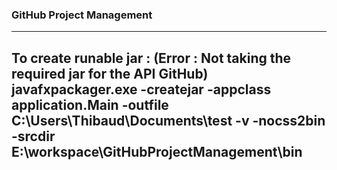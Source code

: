 ### GitHub Project Management

-------------
To create runable jar : (Error : Not taking the required jar for the API GitHub)
javafxpackager.exe -createjar -appclass application.Main -outfile C:\Users\Thibaud\Documents\test -v -nocss2bin -srcdir E:\workspace\GitHubProjectManagement\bin
-------------

